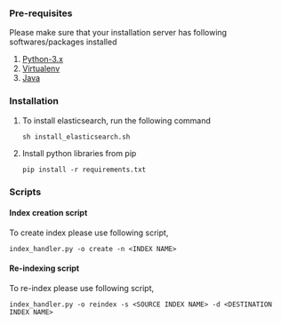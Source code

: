### Pre-requisites

Please make sure that your installation server has following softwares/packages installed 
1. [Python-3.x](https://www.python.org/downloads/)
1. [Virtualenv](https://virtualenv.pypa.io/en/stable/)
1. [Java](https://docs.datastax.com/en/jdk-install/doc/jdk-install/installOracleJdkDeb.htm)

### Installation

1. To install elasticsearch, run the following command
	```
	sh install_elasticsearch.sh
	```
1. Install python libraries from pip
	```
	pip install -r requirements.txt
	```

### Scripts

#### Index creation script

To create index please use following script,
```
index_handler.py -o create -n <INDEX NAME> 
```

#### Re-indexing script

To re-index please use following script,
```
index_handler.py -o reindex -s <SOURCE INDEX NAME> -d <DESTINATION INDEX NAME>
```
